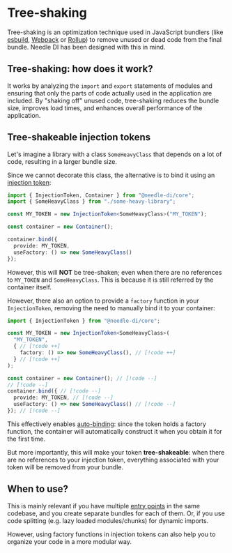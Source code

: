 # Tree-shaking

Tree-shaking is an optimization technique used in JavaScript bundlers (like [esbuild], [Webpack] or [Rollup]) to remove
unused or dead code from the final bundle. Needle DI has been designed with this in mind.

[esbuild]: https://esbuild.github.io/api/#tree-shaking

[Webpack]: https://webpack.js.org/guides/tree-shaking/

[Rollup]: https://rollupjs.org/introduction/#tree-shaking

## Tree-shaking: how does it work?

It works by analyzing the `import` and `export` statements of modules and ensuring that
only the parts of code actually used in the application are included. By "shaking off" unused code, tree-shaking reduces
the
bundle size, improves load times, and enhances overall performance of the application.

## Tree-shakeable injection tokens

Let's imagine a library with a class `SomeHeavyClass` that depends on a lot of code, resulting in a larger bundle size.

Since we cannot decorate this class, the alternative is to bind it using
an [injection token](/concepts/tokens#injectiontoken-t):

```ts
import { InjectionToken, Container } from "@needle-di/core";
import { SomeHeavyClass } from "./some-heavy-library";

const MY_TOKEN = new InjectionToken<SomeHeavyClass>("MY_TOKEN");

const container = new Container();

container.bind({
  provide: MY_TOKEN,
  useFactory: () => new SomeHeavyClass()
});
```

However, this will **NOT** be tree-shaken; even when there are no references to `MY_TOKEN` and `SomeHeavyClass`. This is
because it is still referred by the container itself.

However, there also an option to provide a `factory` function in your `InjectionToken`,
removing the need to manually bind it to your container:

```ts
import { InjectionToken } from "@needle-di/core";

const MY_TOKEN = new InjectionToken<SomeHeavyClass>(
  "MY_TOKEN",
  { // [!code ++]
    factory: () => new SomeHeavyClass(), // [!code ++]
  } // [!code ++]
);

const container = new Container(); // [!code --]
// [!code --]
container.bind({ // [!code --]
  provide: MY_TOKEN, // [!code --]
  useFactory: () => new SomeHeavyClass() // [!code --]
}); // [!code --]
```

This effectively enables [auto-binding](/concepts/binding#auto-binding): since the token holds a factory function, the container will automatically
construct it when you obtain it for the first time.

But more importantly, this will make your token **tree-shakeable**: when there are no references to your injection
token, everything associated with your token will be removed from your bundle.

## When to use?

This is mainly relevant if you have multiple [entry points](https://esbuild.github.io/api/#entry-points) in the
same codebase, and you create separate bundles for each of them. Or, if you use code splitting (e.g. lazy loaded
modules/chunks) for dynamic imports.

However, using factory functions in injection tokens can also help you to organize your code in a more modular way.
